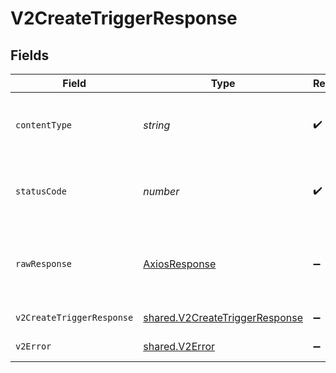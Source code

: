 # V2CreateTriggerResponse


## Fields

| Field                                                                            | Type                                                                             | Required                                                                         | Description                                                                      |
| -------------------------------------------------------------------------------- | -------------------------------------------------------------------------------- | -------------------------------------------------------------------------------- | -------------------------------------------------------------------------------- |
| `contentType`                                                                    | *string*                                                                         | :heavy_check_mark:                                                               | HTTP response content type for this operation                                    |
| `statusCode`                                                                     | *number*                                                                         | :heavy_check_mark:                                                               | HTTP response status code for this operation                                     |
| `rawResponse`                                                                    | [AxiosResponse](https://axios-http.com/docs/res_schema)                          | :heavy_minus_sign:                                                               | Raw HTTP response; suitable for custom response parsing                          |
| `v2CreateTriggerResponse`                                                        | [shared.V2CreateTriggerResponse](../../models/shared/v2createtriggerresponse.md) | :heavy_minus_sign:                                                               | Created trigger                                                                  |
| `v2Error`                                                                        | [shared.V2Error](../../models/shared/v2error.md)                                 | :heavy_minus_sign:                                                               | General error                                                                    |